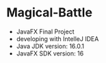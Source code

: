 # Magical-Battle
* JavaFX Final Project
* developing with IntelleJ IDEA
* Java JDK version: 16.0.1
* JavaFX SDK version: 16
